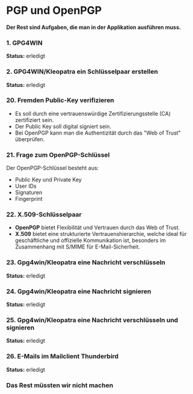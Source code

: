 # PGP und OpenPGP

**Der Rest sind Aufgaben, die man in der Applikation ausführen muss.**

### 1. GPG4WIN

**Status:** erledigt

### 2. GPG4WIN/Kleopatra ein Schlüsselpaar erstellen

**Status:** erledigt

### 20. Fremden Public-Key verifizieren

- Es soll durch eine vertrauenswürdige Zertifizierungsstelle (CA) zertifiziert sein.
- Der Public Key soll digital signiert sein.
- Bei OpenPGP kann man die Authentizität durch das "Web of Trust" überprüfen.

### 21. Frage zum OpenPGP-Schlüssel

Der OpenPGP-Schlüssel besteht aus:

- Public Key und Private Key
- User IDs
- Signaturen
- Fingerprint

### 22. X.509-Schlüsselpaar

- **OpenPGP** bietet Flexibilität und Vertrauen durch das Web of Trust.
- **X.509** bietet eine strukturierte Vertrauenshierarchie, welche ideal für geschäftliche und offizielle Kommunikation ist, besonders im Zusammenhang mit S/MIME für E-Mail-Sicherheit.

### 23. Gpg4win/Kleopatra eine Nachricht verschlüsseln

**Status:** erledigt

### 24. Gpg4win/Kleopatra eine Nachricht signieren

**Status:** erledigt

### 25. Gpg4win/Kleopatra eine Nachricht verschlüsseln und signieren

**Status:** erledigt

### 26. E-Mails im Mailclient Thunderbird

**Status:** erledigt

### Das Rest müssten wir nicht machen
